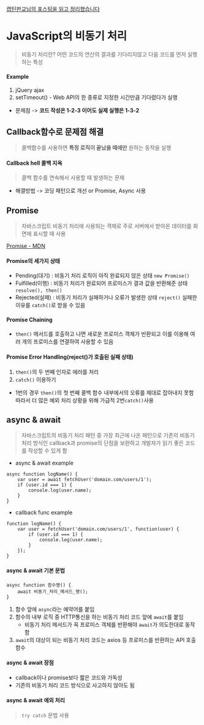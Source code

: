 [캡틴판교님의 포스팅을 읽고 정리했습니다](https://joshua1988.github.io/web-development/javascript/js-async-await/)

# JavaScript의 비동기 처리
> 비동기 처리란? 어떤 코드의 연산의 결과를 기다리지않고 다음 코드를 먼저 실행하는 특성


#### Example
1. jQuery ajax
2. setTimeout() - Web API의 한 종류로 지정한 시간만큼 기다렸다가 실행
- 문제점 -> **코드 작성은 1-2-3 이어도 실제 실행은 1-3-2**


## Callback함수로 문제점 해결
> 콜백함수를 사용하면 **특정 로직이 끝났을 때에만** 원하는 동작을 실행


#### Callback hell 콜백 지옥
> 콜백 함수를 연속해서 사용할 때 발생하는 문제
- 해결방법 -> 코딩 패턴으로 개선 or Promise, Async 사용


## Promise
> 자바스크립트 비동기 처리에 사용되는 객체로 주로 서버에서 받아온 데이터를 화면에 표시할 때 사용

[Promise - MDN](https://developer.mozilla.org/ko/docs/Web/JavaScript/Reference/Global_Objects/Promise)


#### Promise의 세가지 상태
- Pending(대기) : 비동기 처리 로직이 아직 완료되지 않은 상태 `new Promise()`
- Fulfilled(이행) : 비동기 처리가 완료되어 프로미스가 결과 값을 반환해준 상태 `resolve(), then()`
- Rejected(실패) : 비동기 처리가 실패하거나 오류가 발생한 상태 `reject()` 실패한 이유를 `catch()`로 받을 수 있음


#### Promise Chaining
- `then()` 메서드를 호출하고 나면 새로운 프로미스 객체가 반환되고 이를 이용해 여러 개의 프로미스를 연결하여 사용할 수 있음


#### Promise Error Handling(reject()가 호출된 실패 상태)
1. `then()`의 두 번째 인자로 에러를 처리
2. `catch()` 이용하기
- 1번의 경우 `then()`의 첫 번째 콜백 함수 내부에서의 오류를 제대로 잡아내지 못함 따라서 더 많은 예외 처리 상황을 위해 가급적 2번`catch()`사용


## async & await
> 자바스크립트의 비동기 처리 패턴 중 가장 최근에 나온 패턴으로 기존의 비동기 처리 방식인 callback과 promise의 단점을 보완하고 개발자가 읽기 좋은 코드를 작성할 수 있게 함

- async & await example
```
async function logName() {
    var user = await fetchUser('domain.com/users/1');
    if (user.id === 1) {
        console.log(user.name);
    }
}
```

- callback func example
```
function logName() {
    var user = fetchUser('domain.com/users/1', function(user) {
        if (user.id === 1) {
            console.log(user.name);
        }
    });
}
```


#### async & await 기본 문법
```
async function 함수명() {
    await 비동기_처리_메서드_명();
}
```
1. 함수 앞에 `async`라는 예약어를 붙임
2. 함수의 내부 로직 중 HTTP통신을 하는 비동기 처리 코드 앞에 `await`를 붙임
    * 비동기 처리 메서드가 꼭 프로미스 객체를 반환해야 `await`가 의도한대로 동작함
3. `await`의 대상이 되는 비동기 처리 코드는 axios 등 프로미스를 반환하는 API 호출 함수


#### async & await 장점
- callback이나 promise보다 짧은 코드와 가독성
- 기존의 비동기 처리 코드 방식으로 사고하지 않아도 됨


#### async & await 예외 처리
> `try catch` 문법 사용

